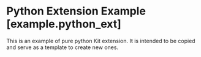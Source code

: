 # Python Extension Example [example.python_ext]

This is an example of pure python Kit extension. It is intended to be copied and serve as a template to create new ones.

